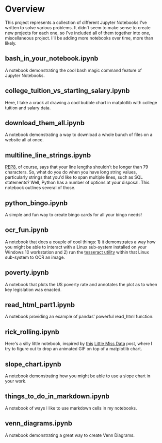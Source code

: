 # Overview
This project represents a collection of different Jupyter Notebooks I've written to solve various problems.  It didn't seem to make sense to create new projects for each one, so I've included all of them together into one, miscellaneous project.  I'll be adding more notebooks over time, more than likely.

## bash_in_your_notebook.ipynb
A notebook demonstrating the cool bash magic command feature of Jupyter Notebooks.

## college_tuition_vs_starting_salary.ipynb
Here, I take a crack at drawing a cool bubble chart in matplotlib with college tuition and salary data.

## download_them_all.ipynb
A notebook demonstrating a way to download a whole bunch of files on a website all at once.

## multiline_line_strings.ipynb
[PEP8](https://www.python.org/dev/peps/pep-0008/), of course, says that your line lengths shouldn't be longer than 79 characters.  So, what do you do when you have long string values, particularly strings that you'd like to span multiple lines, such as SQL statements?  Well, Python has a number of options at your disposal.  This notebook outlines several of those.

## python_bingo.ipynb
A simple and fun way to create bingo cards for all your bingo needs!

## ocr_fun.ipynb
A notebook that does a couple of cool things: 1) it demonstrates a way how you might be able to interact with a Linux sub-system installed on your Windows 10 workstation and 2) run the [tesseract utility](https://github.com/tesseract-ocr/tesseract) within that Linux sub-system to OCR an image.

## poverty.ipynb
A notebook that plots the US poverty rate and annotates the plot as to when key legislation was enacted.

## read_html_part1.ipynb
A notebook providing an example of pandas' powerful read_html function.

## rick_rolling.ipynb
Here's a silly little notebook, inspired by [this](https://www.littlemissdata.com/blog/lacroix) [Little Miss Data](https://www.littlemissdata.com/) post, where I try to figure out to drop an animated GIF on top of a matplotlib chart.

## slope_chart.ipynb
A notebook demonstrating how you might be able to use a slope chart in your work.

## things_to_do_in_markdown.ipynb
A notebook of ways I like to use markdown cells in my notebooks.

## venn_diagrams.ipynb
A notebook demonstrating a great way to create Venn Diagrams.
